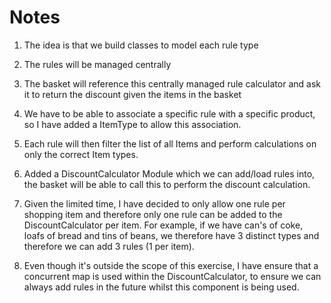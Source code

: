 # Notes

1) The idea is that we build classes to model each rule type

2) The rules will be managed centrally

3) The basket will reference this centrally managed rule calculator and ask it to return the discount given the items in the basket

4) We have to be able to associate a specific rule with a specific product, so I have added a ItemType to allow this association.

5) Each rule will then filter the list of all Items and perform calculations on only the correct Item types.

6) Added a DiscountCalculator Module which we can add/load rules into, the basket will be able to call this to perform the discount calculation.

7) Given the limited time, I have decided to only allow one rule per shopping item and therefore only one rule can be added to the DiscountCalculator per item. 
For example, if we have can's of coke, loafs of bread and tins of beans, we therefore have 3 distinct types and therefore we can add 3 rules (1 per item).

8) Even though it's outside the scope of this exercise, I have ensure that a concurrent map is used within the DiscountCalculator, to ensure we can always add rules in the future whilst this component is being used.

